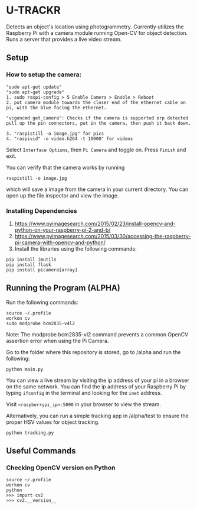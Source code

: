 # U-TRACKR
Detects an object's location using photogrammetry. Currently utilizes the Raspberry Pi with a camera module running Open-CV for object detection. Runs a server that provides a live video stream.

## Setup

### How to setup the camera:

	"sudo apt-get update"
	"sudo apt-get upgrade"
	1. sudo raspi-config > 5 Enable Camera > Enable > Reboot
	2. put camera module towards the closer end of the ethernet cable on pi, with the blue facing the ethernet.

	"vcgencmd get_camera": Checks if the camera is supported orp detected
	pull up the pin connectors, put in the camera, then push it back down.

	3. "raspistill -o image.jpg" for pics
	4. "raspivid" -o video.h264 -t 10000" for videos

Select `Interface Options`, then `Pi Camera` and toggle on. Press `Finish` and exit.

You can verify that the camera works by running

```
raspistill -o image.jpg
```
which will save a image from the camera in your current directory. You can open up the file inspector and view the image.

### Installing Dependencies

1. https://www.pyimagesearch.com/2015/02/23/install-opencv-and-python-on-your-raspberry-pi-2-and-b/
2. https://www.pyimagesearch.com/2015/03/30/accessing-the-raspberry-pi-camera-with-opencv-and-python/
3. Install the libraries using the following commands:

```
pip install imutils
pip install flask
pip install picamera[array]
```

## Running the Program (ALPHA)

Run the following commands:
```
source ~/.profile
workon cv
sudo modprobe bcm2835-v4l2
```

Note: The modprobe bcm2835-vl2 command prevents a common OpenCV assertion error when using the Pi Camera.

Go to the folder where this repository is stored, go to /alpha and run the following:

```
python main.py
```

You can view a live stream by visiting the ip address of your pi in a browser on the same network. You can find the ip address of your Raspberry Pi by typing `ifconfig` in the terminal and looking for the `inet` address. 

Visit `<raspberrypi_ip>:5000` in your browser to view the stream.

Alternatively, you can run a simple tracking app in /alpha/test to ensure the proper HSV values for object tracking.

```
python tracking.py
```

## Useful Commands

### Checking OpenCV version on Python
```
source ~/.profile
workon cv
python
>>> import cv2
>>> cv2.__version__
```
